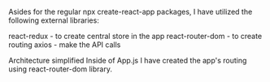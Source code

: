 Asides for the regular npx create-react-app packages, I have utilized the following external libraries:

react-redux - to create central store in the app
react-router-dom - to create routing
axios - make the API calls




Architecture simplified
Inside of App.js I have created the app's routing using react-router-dom library.